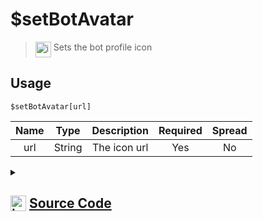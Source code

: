# $setBotAvatar
> <img align="top" src="https://upload.wikimedia.org/wikipedia/commons/thumb/e/e4/Infobox_info_icon.svg/160px-Infobox_info_icon.svg.png?20150409153300" alt="image" width="25" height="auto"> Sets the bot profile icon
## Usage
```
$setBotAvatar[url]
```
| Name | Type | Description | Required | Spread
| :---: | :---: | :---: | :---: | :---: |
url | String | The icon url | Yes | No
<details>
<summary>
    
## <img align="top" src="https://cdn4.iconfinder.com/data/icons/iconsimple-logotypes/512/github-512.png" alt="image" width="25" height="auto">  [Source Code](https://github.com/tryforge/ForgeScript-V2/blob/main/src/native/setBotAvatar.ts)
    
</summary>
    
```ts
import noop from "../functions/noop"
import { ArgType, NativeFunction, Return } from "../structures"

export default new NativeFunction({
    name: "$setBotAvatar",
    version: "1.0.0",
    description: "Sets the bot profile icon",
    brackets: true,
    unwrap: true,
    args: [
        {
            name: "url",
            description: "The icon url",
            rest: false,
            required: true,
            type: ArgType.String
        }
    ],
    async execute(ctx, [ url ]) {
        return Return.success(
            !!(await ctx.client.user.setAvatar(url).catch(noop))
        )
    },
})
```
    
</details>